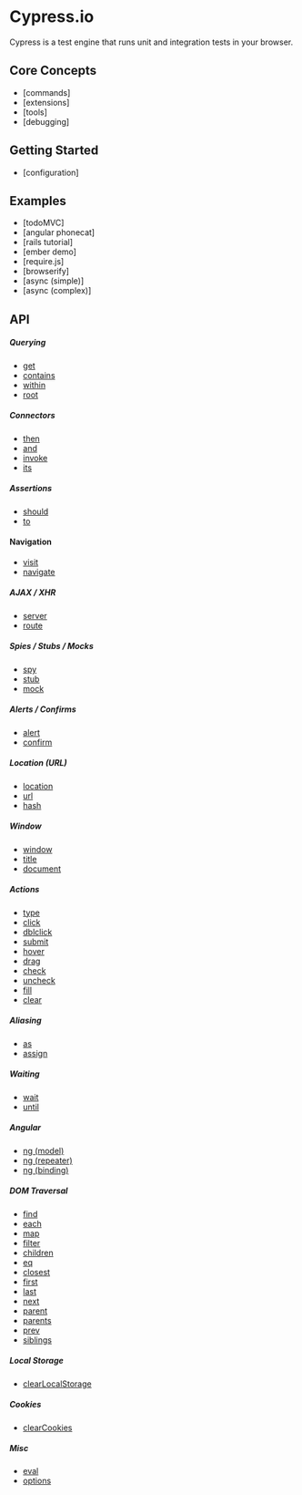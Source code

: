 # Cypress.io
Cypress is a test engine that runs unit and integration tests in your browser.

## Core Concepts
* [commands]
* [extensions]
* [tools]
* [debugging]

## Getting Started
* [configuration]

## Examples
* [todoMVC]
* [angular phonecat]
* [rails tutorial]
* [ember demo]
* [require.js]
* [browserify]
* [async (simple)]
* [async (complex)]

## API
##### Querying
* [get](wiki/api/get)
* [contains](wiki/api/contains)
* [within](wiki/api/within)
* [root](wiki/api/root)

##### Connectors
* [then](wiki/api/then)
* [and](wiki/api/and)
* [invoke](wiki/api/invoke)
* [its](wiki/api/its)

##### Assertions
* [should](wiki/api/should)
* [to](wiki/api/to)

#### Navigation
* [visit](wiki/api/visit)
* [navigate](wiki/api/navigate)

##### AJAX / XHR
* [server](wiki/api/server)
* [route](wiki/api/route)

##### Spies / Stubs / Mocks
* [spy](wiki/api/spy)
* [stub](wiki/api/stub)
* [mock](wiki/api/mock)

##### Alerts / Confirms
* [alert](wiki/api/alert)
* [confirm](wiki/api/confirm)

##### Location (URL)
* [location](wiki/api/location)
* [url](wiki/api/url)
* [hash](wiki/api/hash)

##### Window
* [window](wiki/api/window)
* [title](wiki/api/title)
* [document](wiki/api/document)

##### Actions
* [type](wiki/api/type)
* [click](wiki/api/click)
* [dblclick](wiki/api/dblclick)
* [submit](wiki/api/submit)
* [hover](wiki/api/hover)
* [drag](wiki/api/drag)
* [check](wiki/api/check)
* [uncheck](wiki/api/uncheck)
* [fill](wiki/api/fill)
* [clear](wiki/api/clear)

##### Aliasing
* [as](wiki/api/as)
* [assign](wiki/api/assign)

##### Waiting
* [wait](wiki/api/wait)
* [until](wiki/api/until)

##### Angular
* [ng (model)](wiki/api/ng_model)
* [ng (repeater)](wiki/api/ng_repeater)
* [ng (binding)](wiki/api/ng_binding)

##### DOM Traversal
* [find](wiki/api/find)
* [each](wiki/api/each)
* [map](wiki/api/map)
* [filter](wiki/api/filter)
* [children](wiki/api/children)
* [eq](wiki/api/eq)
* [closest](wiki/api/closest)
* [first](wiki/api/first)
* [last](wiki/api/last)
* [next](wiki/api/next)
* [parent](wiki/api/parent)
* [parents](wiki/api/parents)
* [prev](wiki/api/prev)
* [siblings](wiki/api/siblings)

##### Local Storage
* [clearLocalStorage](wiki/api/clearLocalStorage)

##### Cookies
* [clearCookies](wiki/api/clearCookies)

##### Misc
* [eval](wiki/api/eval)
* [options](wiki/api/options)